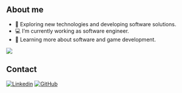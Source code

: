 ## About me

- 🚀 Exploring new technologies and developing software solutions.
- 💻 I’m currently working as software engineer.
- 📖 Learning more about software and game development.

![](https://skillicons.dev/icons?i=unity,blender,cs,python,visualstudio,pycharm,github)

<!--
<img src="https://github-readme-stats.vercel.app/api/top-langs/?username=xofanna&hide=html&layout=compact&theme=dracula&include_all_commits=true" alt="Github Stats">
![Xofanna's GitHub stats](https://github-readme-stats.vercel.app/api/top-langs/?username=xofanna\&bg_color=30,e96443,904e95\&title_color=fff\&text_color=fff)
![Xofanna's GitHub stats](https://github-readme-stats.vercel.app/api?username=xofanna\&bg_color=30,e96443,904e95\&title_color=fff\&text_color=fff)
-->

## Contact

[![Linkedin](https://img.shields.io/badge/-username-blue?style=flat-square&logo=Linkedin&logoColor=white&link=LINK-DO-SEU-LINKEDIN)](LINK-DO-SEU-LINKEDIN)
[![GitHub](https://img.shields.io/github/followers/xofanna?label=follow&style=social)](https://github.com/xofanna)
